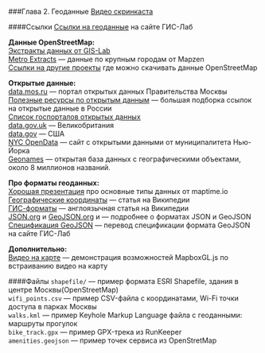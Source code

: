 ###Глава 2. Геоданные
[Видео скринкаста](https://vimeo.com/minikarma/geotalk-chapter2)  

####Ссылки
[Ссылки на геоданные](http://gis-lab.info/qa/data.html) на сайте ГИС-Лаб  

**Данные OpenStreetMap:**  
[Экстракты данных от GIS-Lab](http://beryllium.gis-lab.info/project/osmshp/)  
[Metro Extracts](http://mapzen.com/metro-extracts) — данные по крупным городам от Mapzen  
[Ссылки на другие проекты](http://wiki.openstreetmap.org/wiki/Planet.osm#Country_and_area_extracts) где можно скачивать данные OpenStreetMap 

**Открытые данные:**  
[data.mos.ru](http://data.mos.ru) — портал открытых данных Правительства Москвы  
[Полезные ресурсы по открытым данным](http://habrahabr.ru/company/infoculture/blog/201892/) — большая подборка ссылок на открытые данные в России  
[Список госпорталов открытых данных](http://iradche.livejournal.com/39959.html)  
[data.gov.uk](http://data.gov.uk) — Великобритания  
[data.gov](http://data.gov) — США  
[NYC OpenData](https://nycopendata.socrata.com) — сайт с открытыми данными от муниципалитета Нью-Йорка  
[Geonames](http://www.geonames.org) — открытая база данных с географическими объектами, около 8 миллионов названий.

**Про форматы геоданных:**  
[Хорошая презентация](http://maptime.io/geodata/#0) про основные типы данных от maptime.io  
[Географические координаты](https://ru.wikipedia.org/wiki/Географические_координаты) — статья на Википедии  
[ГИС-форматы](http://en.wikipedia.org/wiki/GIS_file_formats) — англоязычная статья на Википедии  
[JSON.org](http://json.org) и [GeoJSON.org](http://geojson.org) и  — подробнее о форматах JSON и GeoJSON  
[Спецификация GeoJSON](http://gis-lab.info/docs/geojson_ru.html) — перевод спецификации формата GeoJSON на сайте ГИС-Лаб  

**Дополнительно:**  
[Видео на карте](https://www.mapbox.com/mapbox-gl-js/example/video-on-a-map/) — демонстрация возможностей MapboxGL.js по встраиванию видео на карту

####Файлы
`shapefile/` — пример формата ESRI Shapefile, здания в центре Москвы(OpenStreetMap)  
`wifi_points.csv` — пример CSV-файла с координатами, Wi-Fi точки доступа в парках Москвы  
`walks.kml` — пример Keyhole Markup Language файла с геоданными: маршруты прогулок  
`bike_track.gpx` — пример GPX-трека из RunKeeper  
`amenities.geojson` — пример точек сервиса из OpenStretMap
